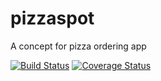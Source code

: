 # pizzaspot
A concept for pizza ordering app

[![Build Status](https://travis-ci.org/zachang/jirgin.svg?branch=develop)](https://travis-ci.org/zachang/pizzaspot)
[![Coverage Status](https://coveralls.io/repos/github/zachang/pizzaspot/badge.svg?branch=develop)](https://coveralls.io/github/zachang/pizzaspot?branch=develop)
